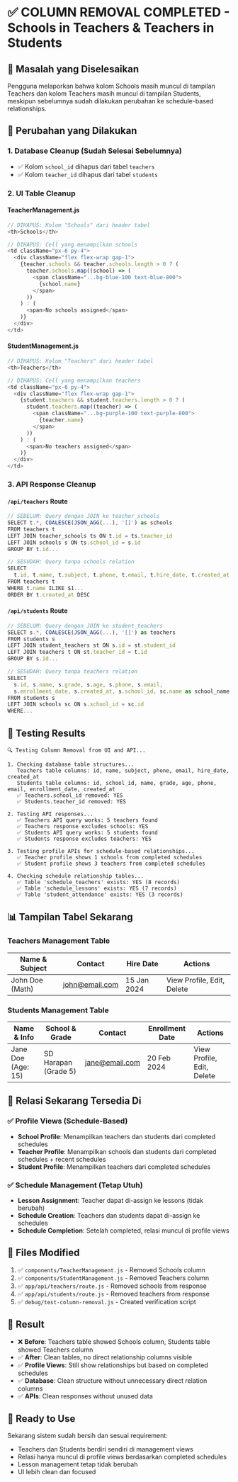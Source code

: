 # ✅ COLUMN REMOVAL COMPLETED - Schools in Teachers & Teachers in Students

## 🎯 Masalah yang Diselesaikan

Pengguna melaporkan bahwa kolom Schools masih muncul di tampilan Teachers dan kolom Teachers masih muncul di tampilan Students, meskipun sebelumnya sudah dilakukan perubahan ke schedule-based relationships.

## 🔧 Perubahan yang Dilakukan

### 1. Database Cleanup (Sudah Selesai Sebelumnya)
- ✅ Kolom `school_id` dihapus dari tabel `teachers`
- ✅ Kolom `teacher_id` dihapus dari tabel `students`

### 2. UI Table Cleanup
#### TeacherManagement.js
```javascript
// DIHAPUS: Kolom "Schools" dari header tabel
<th>Schools</th>

// DIHAPUS: Cell yang menampilkan schools
<td className="px-6 py-4">
  <div className="flex flex-wrap gap-1">
    {teacher.schools && teacher.schools.length > 0 ? (
      teacher.schools.map((school) => (
        <span className="...bg-blue-100 text-blue-800">
          {school.name}
        </span>
      ))
    ) : (
      <span>No schools assigned</span>
    )}
  </div>
</td>
```

#### StudentManagement.js
```javascript
// DIHAPUS: Kolom "Teachers" dari header tabel
<th>Teachers</th>

// DIHAPUS: Cell yang menampilkan teachers
<td className="px-6 py-4">
  <div className="flex flex-wrap gap-1">
    {student.teachers && student.teachers.length > 0 ? (
      student.teachers.map((teacher) => (
        <span className="...bg-purple-100 text-purple-800">
          {teacher.name}
        </span>
      ))
    ) : (
      <span>No teachers assigned</span>
    )}
  </div>
</td>
```

### 3. API Response Cleanup
#### `/api/teachers` Route
```javascript
// SEBELUM: Query dengan JOIN ke teacher_schools
SELECT t.*, COALESCE(JSON_AGG(...), '[]') as schools
FROM teachers t
LEFT JOIN teacher_schools ts ON t.id = ts.teacher_id
LEFT JOIN schools s ON ts.school_id = s.id
GROUP BY t.id...

// SESUDAH: Query tanpa schools relation
SELECT 
  t.id, t.name, t.subject, t.phone, t.email, t.hire_date, t.created_at
FROM teachers t
WHERE t.name ILIKE $1...
ORDER BY t.created_at DESC
```

#### `/api/students` Route
```javascript
// SEBELUM: Query dengan JOIN ke student_teachers
SELECT s.*, COALESCE(JSON_AGG(...), '[]') as teachers
FROM students s
LEFT JOIN student_teachers st ON s.id = st.student_id
LEFT JOIN teachers t ON st.teacher_id = t.id
GROUP BY s.id...

// SESUDAH: Query tanpa teachers relation
SELECT 
  s.id, s.name, s.grade, s.age, s.phone, s.email, 
  s.enrollment_date, s.created_at, s.school_id, sc.name as school_name
FROM students s
LEFT JOIN schools sc ON s.school_id = sc.id
WHERE...
```

## 🧪 Testing Results

```
🔍 Testing Column Removal from UI and API...

1. Checking database table structures...
   Teachers table columns: id, name, subject, phone, email, hire_date, created_at
   Students table columns: id, school_id, name, grade, age, phone, email, enrollment_date, created_at
   ✅ Teachers.school_id removed: YES
   ✅ Students.teacher_id removed: YES

2. Testing API responses...
   ✅ Teachers API query works: 5 teachers found
   ✅ Teachers response excludes schools: YES
   ✅ Students API query works: 5 students found
   ✅ Students response excludes teachers: YES

3. Testing profile APIs for schedule-based relationships...
   ✅ Teacher profile shows 1 schools from completed schedules
   ✅ Student profile shows 3 teachers from completed schedules

4. Checking schedule relationship tables...
   ✅ Table 'schedule_teachers' exists: YES (8 records)
   ✅ Table 'schedule_lessons' exists: YES (7 records)
   ✅ Table 'student_attendance' exists: YES (3 records)
```

## 📊 Tampilan Tabel Sekarang

### Teachers Management Table
| Name & Subject | Contact | Hire Date | Actions |
|----------------|---------|-----------|---------|
| John Doe (Math) | john@email.com | 15 Jan 2024 | View Profile, Edit, Delete |

### Students Management Table  
| Name & Info | School & Grade | Contact | Enrollment Date | Actions |
|-------------|----------------|---------|-----------------|---------|
| Jane Doe (Age: 15) | SD Harapan (Grade 5) | jane@email.com | 20 Feb 2024 | View Profile, Edit, Delete |

## 🔄 Relasi Sekarang Tersedia Di

### ✅ Profile Views (Schedule-Based)
- **School Profile**: Menampilkan teachers dan students dari completed schedules
- **Teacher Profile**: Menampilkan schools dan students dari completed schedules + recent schedules
- **Student Profile**: Menampilkan teachers dari completed schedules

### ✅ Schedule Management (Tetap Utuh)
- **Lesson Assignment**: Teacher dapat di-assign ke lessons (tidak berubah)
- **Schedule Creation**: Teachers dan students dapat di-assign ke schedules
- **Schedule Completion**: Setelah completed, relasi muncul di profile views

## 📁 Files Modified

1. ✅ `components/TeacherManagement.js` - Removed Schools column
2. ✅ `components/StudentManagement.js` - Removed Teachers column  
3. ✅ `app/api/teachers/route.js` - Removed schools from response
4. ✅ `app/api/students/route.js` - Removed teachers from response
5. ✅ `debug/test-column-removal.js` - Created verification script

## 🎯 Result

- ❌ **Before**: Teachers table showed Schools column, Students table showed Teachers column
- ✅ **After**: Clean tables, no direct relationship columns visible
- ✅ **Profile Views**: Still show relationships but based on completed schedules
- ✅ **Database**: Clean structure without unnecessary direct relation columns
- ✅ **APIs**: Clean responses without unused data

## 🚀 Ready to Use

Sekarang sistem sudah bersih dan sesuai requirement:
- Teachers dan Students berdiri sendiri di management views
- Relasi hanya muncul di profile views berdasarkan completed schedules  
- Lesson management tetap tidak berubah
- UI lebih clean dan focused
